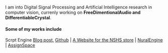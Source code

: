 I am into Digital Signal Processing and Artificial Intelligence research in computer vision, currenly working on **FreeDimentionalAudio and DifferentiableCrystal**.

#### Some of my works include
Scrpt Engine
[Blog post,](https://christian-o.medium.com/i-designed-scrpt-engine-and-here-is-my-experience-81938a04a717)
[Github](https://github.com/christian-ochei/Scrpt)
| [A Website for the NSHS store](https://schoolstore12348.editorx.io/menu)
| [NuralEngine](https://github.com/christian-ochei/NuralEngine)
| [AssignSpace](https://github.com/christian-ochei/AssignSpace)

